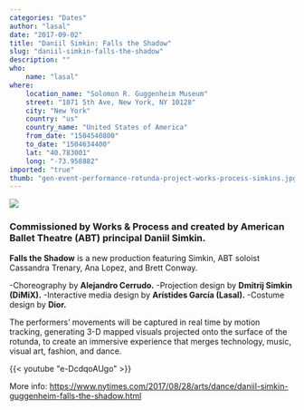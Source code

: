 ```yaml
---
categories: "Dates"
author: "lasal"
date: "2017-09-02"
title: "Daniil Simkin: Falls the Shadow"
slug: "daniil-simkin-falls-the-shadow"
description: ""
who: 
    name: "lasal"
where: 
    location_name: "Solomon R. Guggenheim Museum"
    street: "1071 5th Ave, New York, NY 10128"
    city: "New York"
    country: "us"
    country_name: "United States of America"
    from_date: "1504540800"
    to_date: "1504634400"
    lat: "40.783001"
    long: "-73.958882"
imported: "true"
thumb: "gen-event-performance-rotunda-project-works-process-simkins.jpg"
---
```



![](gen-event-performance-rotunda-project-works-process-simkins.jpg) 

###  Commissioned by Works & Process and created by American Ballet Theatre (ABT) principal Daniil Simkin.
**Falls the Shadow** is a new production featuring Simkin, ABT soloist Cassandra Trenary, Ana Lopez, and Brett Conway. 

-Choreography by **Alejandro Cerrudo.**
-Projection design by **Dmitrij Simkin (DiMiX).**
-Interactive media design by **Arístides García (Lasal).**
-Costume design by **Dior.**

The performers’ movements will be captured in real time by motion tracking, generating 3-D mapped visuals projected onto the surface of the rotunda, to create an immersive experience that merges technology, music, visual art, fashion, and dance.

{{< youtube "e-DcdqoAUgo" >}}

More info:
https://www.nytimes.com/2017/08/28/arts/dance/daniil-simkin-guggenheim-falls-the-shadow.html